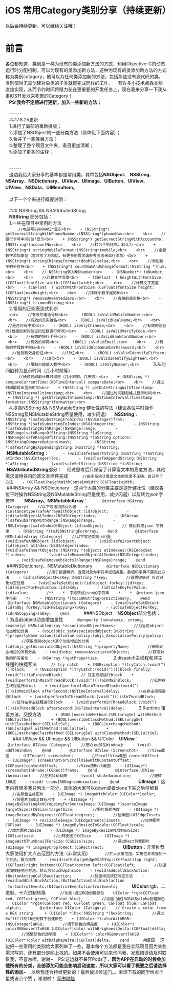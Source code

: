 # iOS 常用Category类别分享（持续更新）

以后会持续更新，可以继续关注哦！

# 前言
各位都知道，类别是一种为现有的类添加新方法的方式，利用Objective-C的动态运行时分配机制，可以为现有的类添加新方法，这种为现有的类添加新方法的方式称为类别catagory，他可以为任何类添加新的方法，包括那些没有源代码的类。类别使得无需创建对象类的子类就能完成同样的工作。
   有许多小技术点靠类别直接实现，从而节约时间将精力花在更重要的开发任务上，现在我来分享一下我从事iOS开发以来积累的Category！<br>
   **PS:我会不定期进行更新，加入一些新的方法；**<br>
   <br>
   ------<br>
   ##17.8.25更新<br>
   1.进行了局部的重新排版；<br>
   2.添加了NSObject的一些分类方法（具体见下面内容）；<br>
   3.合并了一些类目方法；<br>
   4.整理了整个项目文件夹，条目更加清晰；<br>
   5.添加了更多的注释；<br>
   <br>
   <br>
   ------<br>
   这边我给大家分享的基本都是常用类，其中包括**NSObject**、 **NSString**、 **NSArray**、**NSDictionary**、**UIView**、**UIImage**、**UIButton**、**UIView**、**UIView**、**NSData**、**UIMenuItem**。<br>
   <br>
   以下一个个来进行概要说明：<br>
   <br>
   ### NSString && NSAttributedString<br>
   **NSString** 部分包括：<br>
   1.一些在项目中常用的方法<br>
   ```
   //电话号码中间4位*显示<br>
   + (NSString*) getSecrectStringWithPhoneNumber:(NSString*)phoneNum;<br>
   <br>
   //银行卡号中间8位*显示<br>
   + (NSString*) getSecrectStringWithAccountNo:(NSString*)accountNo;<br>
   <br>
   //转为手机格式，默认为-<br>
   + (NSString*) stringMobileFormat:(NSString*)mobile;<br>
   <br>
   //金额数字添加单位（暂时写了万和亿，有更多的需求请参考写法来自行添加）<br>
   + (NSString*) stringChineseFormat:(double)value;<br>
   <br>
   //添加数字的千位符<br>
   + (NSString*) countNumAndChangeformat:(NSString *)num;<br>
   <br>
   // NSString转为NSNumber<br>
   - (NSNumber*) toNumber;<br>
   <br>
   //计算文字高度<br>
   - (CGFloat  ) heightWithFontSize:(CGFloat)fontSize width:(CGFloat)width;<br>
   <br>
   //计算文字宽度<br>
   - (CGFloat  ) widthWithFontSize:(CGFloat)fontSize height:(CGFloat)maxHeight;<br>
   <br>
   //抹除小数末尾的0<br>
   - (NSString*) removeUnwantedZero;<br>
   <br>
   //去掉前后空格<br>
   - (NSString*) trimmedString;<br>
   ```<br>
   2.常用的正则表达式判断<br>
   ```<br>
   //有效的电话号码<br>
   - (BOOL) isValidMobileNumber;<br>
   <br>
   //有效的真实姓名<br>
   - (BOOL) isValidRealName;<br>
   <br>
   //是否只有中文<br>
   - (BOOL) isOnlyChinese;<br>
   <br>
   //有效的验证码(根据自家的验证码位数进行修改)<br>
   - (BOOL) isValidVerifyCode;<br>
   <br>
   //有效的银行卡号<br>
   - (BOOL) isValidBankCardNumber;<br>
   <br>
   //有效的邮箱<br>
   - (BOOL) isValidEmail;<br>
   <br>
   //有效的字母数字密码<br>
   - (BOOL) isValidAlphaNumberPassword;<br>
   <br>
   //检测有效身份证<br>
   //15位<br>
   - (BOOL) isValidIdentifyFifteen;<br>
   <br>
   //18位<br>
   - (BOOL) isValidIdentifyEighteen;<br>
   <br>
   //限制只能输入数字<br>
   - (BOOL) isOnlyNumber;<br>
   ```
   3.从时间戳转为显示时间（几小时前等）<br>
   ```
   //通过时间戳计算时间差（几小时前、几天前）<br>
   + (NSString *) compareCurrentTime:(NSTimeInterval) compareDate;<br>
   <br>
   //通过时间戳得出显示时间<br>
   + (NSString *) getDateStringWithTimestamp:(NSTimeInterval)timestamp;<br>
   <br>
   //通过时间戳和格式显示时间<br>
   + (NSString *) getStringWithTimestamp:(NSTimeInterval)timestamp formatter:(NSString*)formatter;<br>
   ```<br>
   4.提高NSString && NSMutableString 健壮性的写法（建议各位平时操作NSString及NSMutableString尽量使用，减少闪退）
   **NSString**：
   ```
   - (NSString *)safeSubstringFromIndex:(NSUInteger)from;
   
   - (NSString *)safeSubstringToIndex:(NSUInteger)to;
   
   - (NSString *)safeSubstringWithRange:(NSRange)range;
   
   - (NSRange)safeRangeOfString:(NSString *)aString;
   
   - (NSRange)safeRangeOfString:(NSString *)aString options:(NSStringCompareOptions)mask;
   
   - (NSString *)safeStringByAppendingString:(NSString *)aString;
   ```
   **NSMutableString**：
   ```
   - (void)safeInsertString:(NSString *)aString atIndex:(NSUInteger)loc;
   
   - (void)safeAppendString:(NSString *)aString;
   
   - (void)safeSetString:(NSString *)aString;
   ```
   **NSAttributedString**部分：
   经过思考后只保留了计算富文本的高度方法，其他需求请用各自的富文本控件完成
   ```
   //由于系统计算富文本的高度不正确，自己写了方法
   - (CGFloat)heightWithContainWidth:(CGFloat)width;
   ```
   
   ###NSArray && NSDictionary
   这两个大类的分类主要是提升健壮性（建议各位平时操作NSString及NSMutableString尽量使用，减少闪退）以及转为json字符串
   
   **NSArray、NSMutableArray**：
   ```
   @interface NSArray (Category)
   //以下写法均防止闪退
   + (instancetype)safeArrayWithObject:(id)object;
   
   - (id)safeObjectAtIndex:(NSUInteger)index;
   
   - (NSArray *)safeSubarrayWithRange:(NSRange)range;
   
   - (NSUInteger)safeIndexOfObject:(id)anObject;
   
   // 数组转成json 字符串
   - (NSString *)toJSONStringForArray;
   @end
   
   @interface NSMutableArray (Category)
   //以下写法均防止闪退
   - (void)safeAddObject:(id)object;
   
   - (void)safeInsertObject:(id)object atIndex:(NSUInteger)index;
   
   - (void)safeInsertObjects:(NSArray *)objects atIndexes:(NSIndexSet *)indexs;
   
   - (void)safeRemoveObjectAtIndex:(NSUInteger)index;
   
   - (void)safeRemoveObjectsInRange:(NSRange)range;
   @end
   ```
   
   ###NSDictionary、NSMutableDictionary
   ```
   @interface NSDictionary (Category)
   
   //用于数据解析，返回对象为字符串或值类型，数组和字典不要用此方法
   - (id)safeObjectForKey:(NSString *)key;
   
   //设置键值对 针对对象为空处理
   - (void)safeSetObject:(id)object forKey:(id)key;
   - (id)objectForKeyCustom:(id)aKey;
   
   - (id)safeKeyForValue:(id)value;
   
   /**
   *  字段转成json的字符串
   *
   *  @return json 字符串
   */
   - (NSString *)toJSONStringForDictionary;
   @end
   
   @interface NSMutableDictionary (Category)
   - (void)safeSetObject:(id)aObj forKey:(id<NSCopying>)aKey;
   
   - (id)safeObjectForKey:(id<NSCopying>)aKey;
   @end
   ```
   ###NSObject
   **NSObject**部分包括：
   1.为当前object动态增加属性
   ```
   @property (nonatomic, strong, readonly) NSMutableArray *associatedObjectNames;
   
   //为当前object动态增加分类
   - (void)objc_setAssociatedObject:(NSString *)propertyName value:(id)value policy:(objc_AssociationPolicy)policy;
   
   //获取当前object某个动态增加的分类
   - (id)objc_getAssociatedObject:(NSString *)propertyName;
   
   //删除动态增加的所有分类
   - (void)objc_removeAssociatedObjects;
   
   //获取对象的所有属性
   - (NSArray *)getProperties;
   ```
   2.dispatch主线程和非主线程的快捷写法
   ```
   // try catch
   + (NSException *)tryCatch:(void(^)())block;
   + (NSException *)tryCatch:(void(^)())block finally:(void(^)())aFinisheBlock;
   
   // 在主线程运行block
   + (void)performInMainThreadBlock:(void(^)())aInMainBlock;
   
   //延时在主线程运行block
   + (void)performInMainThreadBlock:(void(^)())aInMainBlock afterSecond:(NSTimeInterval)delay;
   
   //在非主线程运行block
   + (void)performInThreadBlock:(void(^)())aInThreadBlock;
   
   //延时在非主线程运行block
   + (void)performInThreadBlock:(void(^)())aInThreadBlock afterSecond:(NSTimeInterval)delay;
   ```
   3.Runtime 覆盖方法、交换方法
   ```
   + (BOOL)overrideMethod:(SEL)origSel withMethod:(SEL)altSel;
   
   + (BOOL)overrideClassMethod:(SEL)origSel withClassMethod:(SEL)altSel;
   
   + (BOOL)exchangeMethod:(SEL)origSel withMethod:(SEL)altSel;
   
   + (BOOL)exchangeClassMethod:(SEL)origSel withClassMethod:(SEL)altSel;
   ```
   ### UIView && UIImage && UIButton && UIColor
   **UIView**：
   ```
   @interface UIView (Category)
   //把View加在Window上
   - (void) addToWindow;
   @end
   
   @interface UIView (Screenshot)
   //View截图
   - (UIImage*) screenshot;
   
   //ScrollView截图 contentOffset
   - (UIImage*) screenshotForScrollViewWithContentOffset:(CGPoint)contentOffset;
   
   //View按Rect截图
   - (UIImage*) screenshotInFrame:(CGRect)frame;
   @end
   
   @interface UIView (Animation)
   //左右抖动动画
   - (void) shakeAnimation;
   
   //旋转180度
   - (void) trans180DegreeAnimation;
   @end
   ```
   
   **UIImage**：这里内容很多我只列出一部分，具体的大家可以down或者clone下来之后仔细看
   ```
   //由颜色生成图片
   + (UIImage *) imageWithColor:(UIColor*)color;
   
   //将图片剪裁至目标尺寸
   + (UIImage *) imageByScalingAndCroppingForSourceImage:(UIImage *)sourceImage targetSize:(CGSize)targetSize;
   
   //图片旋转角度
   - (UIImage *) imageRotatedByDegrees:(CGFloat)degrees;
   
   //拉伸图片UIEdgeInsets
   - (UIImage *) resizableImage:(UIEdgeInsets)insets;
   
   //拉伸图片CGFloat
   - (UIImage *) imageByResizeToScale:(CGFloat)scale;
   
   //放大图片CGSize
   - (UIImage *) imageByResizeWithMaxSize:(CGSize)size;
   
   //小样图图片CGSize
   - (UIImage *) imageWithThumbnailForSize:(CGSize)size;
   
   //通过Rect剪裁图片
   - (UIImage *) imageByCropToRect:(CGRect)rect;
   ```
   
   **UIButton**：非常推荐大家使用扩大点击范围的方法（非常实用）
   ```
   //扩大点击范围，实用性非常强的一个方法，极力推荐
   - (void)setEnlargeEdgeWithTop:(CGFloat)top right:(CGFloat)right bottom:(CGFloat)bottom left:(CGFloat)left;
   
   //快速添加按钮响应方法，默认为TouchUpInside
   - (void)addCallBackAction:(ButtonActionCallBack)action;
   
   //快速添加按钮响应方法
   - (void)addCallBackAction:(ButtonActionCallBack)action
   forControlEvents:(UIControlEvents)controlEvents;
   ```
   **UIColor**:rgb、二进制、十六进制转换
   ```
   //功能:通过RGB创建颜色
   UIColor *rgb(CGFloat red, CGFloat green, CGFloat blue);
   
   //功能:通过RGB以及alpha创建颜色
   UIColor *rgbA(CGFloat red, CGFloat green, CGFloat blue, CGFloat alpha);
   
   @interface UIColor (Category)
   // Create a color from a HEX string.
   + (UIColor *)hex:(NSString *)hexString;
   
   //通过0xffffff的16进制数字创建颜色
   + (UIColor *)colorWithRGB:(NSUInteger)aRGB;
   
   //调节颜色的明亮度
   + (UIColor*) colorRGBonvertToHSB:(UIColor*)color withBrighnessDelta:(CGFloat)delta;
   
   //调整颜色的透明度
   + (UIColor*) colorRGBonvertToHSB:(UIColor*)color withAlphaDelta:(CGFloat)delta;
   @end
   ```
   #结语
   这边把一些常用的类别给大家列举了一些，基本每个方法都是我在实际项目因为某些需求写的、还有部分是网上找的。如果不会使用可以来询问我，发现错误请及时联系我，不喜勿喷，谢谢~
   PS:这边就不兼容Pods了，**因为APP在启动的时候会加载所有的分类，全部添加可能会影响启动速度，所以大家可以看了概要之后请选择性的添加**~
   以后我还会持续更新的！最后放出传送门。。麻烦下载的同学给点个星或者点个赞 ，谢谢啦！
[简书地址](http://www.jianshu.com/p/68ba104b9061)
